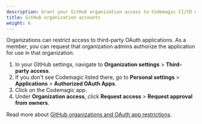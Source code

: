 ```yaml
---
description: Grant your GitHub organization access to Codemagic CI/CD oAuth app
title: GitHub organization accounts
weight: 6
---
```


Organizations can restrict access to third-party OAuth applications. As a member, you can request that organization admins authorize the application for use in that organization.

1. In your GItHub settings, navigate to **Organization settings** > **Third-party access**.
2. If you don't see Codemagic listed there, go to **Personal settings** > **Applications** > **Authorized OAuth Apps**.
3. Click on the Codemagic app.
4. Under **Organization access**, click **Request access** > **Request approval from owners**.

Read more about [GitHub organizations and OAuth app restrictions](https://help.github.com/en/articles/authorizing-oauth-apps#oauth-apps-and-organizations).
